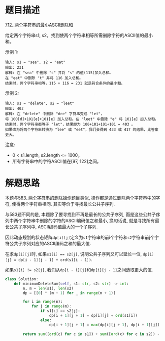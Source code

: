 # 题目描述

[712. 两个字符串的最小ASCII删除和](https://leetcode.cn/problems/minimum-ascii-delete-sum-for-two-strings/)

给定两个字符串s1, s2，找到使两个字符串相等所需删除字符的ASCII值的最小和。

示例 1:
```
输入: s1 = "sea", s2 = "eat"
输出: 231
解释: 在 "sea" 中删除 "s" 并将 "s" 的值(115)加入总和。
在 "eat" 中删除 "t" 并将 116 加入总和。
结束时，两个字符串相等，115 + 116 = 231 就是符合条件的最小和。
```

示例 2:
```
输入: s1 = "delete", s2 = "leet"
输出: 403
解释: 在 "delete" 中删除 "dee" 字符串变成 "let"，
将 100[d]+101[e]+101[e] 加入总和。在 "leet" 中删除 "e" 将 101[e] 加入总和。
结束时，两个字符串都等于 "let"，结果即为 100+101+101+101 = 403 。
如果改为将两个字符串转换为 "lee" 或 "eet"，我们会得到 433 或 417 的结果，比答案更大。
```

注意:

- 0 < s1.length, s2.length <= 1000。
- 所有字符串中的字符ASCII值在[97, 122]之间。

# 解题思路

本题与[583. 两个字符串的删除操作](https://leetcode-cn.com/problems/delete-operation-for-two-strings/)题目类似, 操作都是通过删除两个字符串中的字符, 使得两个字符串相同. 其实等价于寻找最长公共子序列.

与583题不同的是, 本题除了要寻找到不再是最长的公共子序列, 而是这些公共子序列中两个字符串中删除的字符的ASCII编码值之和最小, 换句话说, 就是寻找所有最长公共子序列中, ASCII编码值最大的一个子序列.

因此动态规划的状态矩阵`dp[i][j]`定义为`s1`字符串的前i个字符和`s2`字符串前j个字符公共子序列对应的ASCII编码之和的最大值.

在求`dp[i][j]`时, 如果`s1[i] == s2[j]`, 说明公共子序列又可以延长一位, `dp[i][j] = dp[i - 1][j - 1] + ord(s1[i - 1])`.

如果`s1[i] != s2[j]`, 我们从`dp[i - 1][j]`和`dp[i][j - 1]`之间选取更大的值.

```python
class Solution:
    def minimumDeleteSum(self, s1: str, s2: str) -> int:
        n, m = len(s1), len(s2)
        dp = [[0] * (m + 1) for _ in range(n + 1)]

        for i in range(n):
            for j in range(m):
                if s1[i] == s2[j]:
                    dp[i + 1][j + 1] = dp[i][j] + ord(s1[i])
                else:
                    dp[i + 1][j + 1] = max(dp[i][j + 1], dp[i + 1][j])
        
        return sum([ord(c) for c in s1]) + sum([ord(c) for c in s2]) - dp[-1][-1] * 2
```
